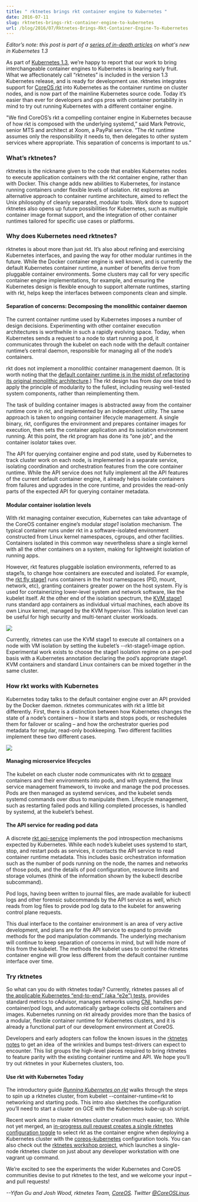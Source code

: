 ```yaml
---
title: " rktnetes brings rkt container engine to Kubernetes "
date: 2016-07-11
slug: rktnetes-brings-rkt-container-engine-to-kubernetes
url: /blog/2016/07/Rktnetes-Brings-Rkt-Container-Engine-To-Kubernetes
---
```

_Editor’s note: this post is part of&nbsp;a [series of in-depth articles](https://kubernetes.io/blog/2016/07/five-days-of-kubernetes-1.3) on what's new in Kubernetes 1.3&nbsp;_

As part of [Kubernetes 1.3](https://kubernetes.io/blog/2016/07/kubernetes-1.3-bridging-cloud-native-and-enterprise-workloads), we’re happy to report that our work to bring interchangeable container engines to Kubernetes is bearing early fruit. What we affectionately call “rktnetes” is included in the version 1.3 Kubernetes release, and is ready for development use. rktnetes integrates support for [CoreOS rkt](https://coreos.com/rkt/) into Kubernetes as the container runtime on cluster nodes, and is now part of the mainline Kubernetes source code. Today it’s easier than ever for developers and ops pros with container portability in mind to try out running Kubernetes with a different container engine.

"We find CoreOS’s rkt a compelling container engine in Kubernetes because of how rkt is composed with the underlying systemd,” said Mark Petrovic, senior MTS and architect at Xoom, a PayPal service. “The rkt runtime assumes only the responsibility it needs to, then delegates to other system services where appropriate. This separation of concerns is important to us.”


### What’s rktnetes?

rktnetes is the nickname given to the code that enables Kubernetes nodes to execute application containers with the rkt container engine, rather than with Docker. This change adds new abilities to Kubernetes, for instance running containers under flexible levels of isolation. rkt explores an alternative approach to container runtime architecture, aimed to reflect the Unix philosophy of cleanly separated, modular tools. Work done to support rktnetes also opens up future possibilities for Kubernetes, such as multiple container image format support, and the integration of other container runtimes tailored for specific use cases or platforms.


### Why does Kubernetes need rktnetes?

rktnetes is about more than just rkt. It’s also about refining and exercising Kubernetes interfaces, and paving the way for other modular runtimes in the future. While the Docker container engine is well known, and is currently the default Kubernetes container runtime, a number of benefits derive from pluggable container environments. Some clusters may call for very specific container engine implementations, for example, and ensuring the Kubernetes design is flexible enough to support alternate runtimes, starting with rkt, helps keep the interfaces between components clean and simple.

#### Separation of concerns: Decomposing the monolithic container daemon
The current container runtime used by Kubernetes imposes a number of design decisions. Experimenting with other container execution architectures is worthwhile in such a rapidly evolving space. Today, when Kubernetes sends a request to a node to start running a pod, it communicates through the kubelet on each node with the default container runtime’s central daemon, responsible for managing all of the node’s containers.

rkt does not implement a monolithic container management daemon. (It is worth noting that the [default container runtime is in the midst of refactoring its original monolithic architecture](https://blog.docker.com/2016/04/docker-engine-1-11-runc/).) The rkt design has from day one tried to apply the principle of modularity to the fullest, including reusing well-tested system components, rather than reimplementing them.

The task of building container images is abstracted away from the container runtime core in rkt, and implemented by an independent utility. The same approach is taken to ongoing container lifecycle management. A single binary, rkt, configures the environment and prepares container images for execution, then sets the container application and its isolation environment running. At this point, the rkt program has done its “one job”, and the container isolator takes over.

The API for querying container engine and pod state, used by Kubernetes to track cluster work on each node, is implemented in a separate service, isolating coordination and orchestration features from the core container runtime. While the API service does not fully implement all the API features of the current default container engine, it already helps isolate containers from failures and upgrades in the core runtime, and provides the read-only parts of the expected API for querying container metadata.

#### Modular container isolation levels
With rkt managing container execution, Kubernetes can take advantage of the CoreOS container engine’s modular _stage1_ isolation mechanism. The typical container runs under rkt in a software-isolated environment constructed from Linux kernel namespaces, cgroups, and other facilities. Containers isolated in this common way nevertheless share a single kernel with all the other containers on a system, making for lightweight isolation of running apps.

However, rkt features pluggable isolation environments, referred to as stage1s, to change how containers are executed and isolated. For example, the [rkt fly stage1](https://coreos.com/rkt/docs/latest/running-fly-stage1.html) runs containers in the host namespaces (PID, mount, network, etc), granting containers greater power on the host system. Fly is used for containerizing lower-level system and network software, like the kubelet itself. At the other end of the isolation spectrum, the [KVM stage1](https://coreos.com/rkt/docs/latest/running-lkvm-stage1.html) runs standard app containers as individual virtual machines, each above its own Linux kernel, managed by the KVM hypervisor. This isolation level can be useful for high security and multi-tenant cluster workloads.



[![](https://1.bp.blogspot.com/-k3RRYf70fsg/V4a_-lVypxI/AAAAAAAAAl4/m9lVW0mxw7s35dzLlT4XJO5gdMzy_RBiQCLcB/s640/rkt%2Bstages.png)](https://1.bp.blogspot.com/-k3RRYf70fsg/V4a_-lVypxI/AAAAAAAAAl4/m9lVW0mxw7s35dzLlT4XJO5gdMzy_RBiQCLcB/s1600/rkt%2Bstages.png)




Currently, rktnetes can use the KVM stage1 to execute all containers on a node with VM isolation by setting the kubelet’s --rkt-stage1-image option. Experimental work exists to choose the stage1 isolation regime on a per-pod basis with a Kubernetes annotation declaring the pod’s appropriate stage1. KVM containers and standard Linux containers can be mixed together in the same cluster.


### How rkt works with Kubernetes



Kubernetes today talks to the default container engine over an API provided by the Docker daemon. rktnetes communicates with rkt a little bit differently. First, there is a distinction between how Kubernetes changes the state of a node’s containers – how it starts and stops pods, or reschedules them for failover or scaling – and how the orchestrator queries pod metadata for regular, read-only bookkeeping. Two different facilities implement these two different cases.


[![](https://3.bp.blogspot.com/-Agx6uMnddDc/V4bAA2YH_-I/AAAAAAAAAl8/PbKRFjVy0JMqyZ_OJ4oqMtGyTmlFTh0bQCEw/s640/rktnetes%2B%25281%2529.png)](https://3.bp.blogspot.com/-Agx6uMnddDc/V4bAA2YH_-I/AAAAAAAAAl8/PbKRFjVy0JMqyZ_OJ4oqMtGyTmlFTh0bQCEw/s1600/rktnetes%2B%25281%2529.png)



#### Managing microservice lifecycles
The kubelet on each cluster node communicates with rkt to [prepare](https://coreos.com/rkt/docs/latest/subcommands/prepare.html) containers and their environments into pods, and with systemd, the linux service management framework, to invoke and manage the pod processes. Pods are then managed as systemd services, and the kubelet sends systemd commands over dbus to manipulate them. Lifecycle management, such as restarting failed pods and killing completed processes, is handled by systemd, at the kubelet’s behest.


#### The API service for reading pod data
A discrete [rkt api-service](https://coreos.com/rkt/docs/latest/subcommands/api-service.html) implements the pod introspection mechanisms expected by Kubernetes. While each node’s kubelet uses systemd to start, stop, and restart pods as services, it contacts the API service to read container runtime metadata. This includes basic orchestration information such as the number of pods running on the node, the names and networks of those pods, and the details of pod configuration, resource limits and storage volumes (think of the information shown by the kubectl describe subcommand).

Pod logs, having been written to journal files, are made available for kubectl logs and other forensic subcommands by the API service as well, which reads from log files to provide pod log data to the kubelet for answering control plane requests.

This dual interface to the container environment is an area of very active development, and plans are for the API service to expand to provide methods for the pod manipulation commands. The underlying mechanism will continue to keep separation of concerns in mind, but will hide more of this from the kubelet. The methods the kubelet uses to control the rktnetes container engine will grow less different from the default container runtime interface over time.


### Try rktnetes

So what can you do with rktnetes today? Currently, rktnetes passes all of [the applicable Kubernetes “end-to-end” (aka “e2e”) tests](http://storage.googleapis.com/kubernetes-test-history/static/suite-rktnetes:kubernetes-e2e-gce.html), provides standard metrics to cAdvisor, manages networks using [CNI](https://github.com/containernetworking/cni), handles per-container/pod logs, and automatically garbage collects old containers and images. Kubernetes running on rkt already provides more than the basics of a modular, flexible container runtime for Kubernetes clusters, and it is already a functional part of our development environment at CoreOS.

Developers and early adopters can follow the known issues in the [rktnetes notes](http://kubernetes.io/docs/getting-started-guides/rkt/notes/) to get an idea &nbsp;of the wrinkles and bumps test-drivers can expect to encounter. This list groups the high-level pieces required to bring rktnetes to feature parity with the existing container runtime and API. We hope you’ll try out rktnetes in your Kubernetes clusters, too.

#### Use rkt with Kubernetes Today
The introductory guide [_Running Kubernetes on rkt_](http://kubernetes.io/docs/getting-started-guides/rkt/) walks through the steps to spin up a rktnetes cluster, from kubelet --container-runtime=rkt to networking and starting pods. This intro also sketches the configuration you’ll need to start a cluster on GCE with the Kubernetes kube-up.sh script.

Recent work aims to make rktnetes cluster creation much easier, too. While not yet merged, an&nbsp;[in-progress pull request creates a single rktnetes configuration toggle](https://github.com/coreos/coreos-kubernetes/pull/551) to select rkt as the container engine when deploying a Kubernetes cluster with the [coreos-kubernetes](https://github.com/coreos/coreos-kubernetes#kubernetes-on-coreos) configuration tools. You can also check out the [rktnetes workshop project](https://github.com/coreos/rkt8s-workshop), which launches a single-node rktnetes cluster on just about any developer workstation with one vagrant up command.

We’re excited to see the experiments the wider Kubernetes and CoreOS communities devise to put rktnetes to the test, and we welcome your input – and pull requests!


_--Yifan Gu and Josh Wood, rktnetes Team, [CoreOS](https://coreos.com/). Twitter [@CoreOSLinux](https://twitter.com/coreoslinux)._
